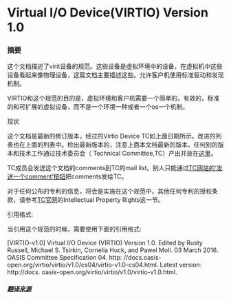 # Virtual I/O Device(VIRTIO) Version 1.0
### 摘要
  这个文档描述了virit设备的规范。这些设备是虚拟环境中的设备，在虚拟机中这些设备看起来像物理设备，这篇文档主要描述这些。允许客户机使用标准驱动和发现机制。
  
  
VIRTIO和这个规范的目的是，虚拟环境和客户机需要一个简单的，有效的，标准的和可扩展的虚拟设备，而不是一个环境一种或者一个os一个机制。


现状

这个文档是最新的修订版本，经过的Virtio Device TC如上面日期所示。改进的列表也在上面的列表中。检出最新版本的，注意上面本文档最新的版本。任何别的版本和技术工作通过技术委员会（ Technical Committee,TC）产出并放在[这里](https://www.oasis-open.org/committees/tc_home.php?wg_abbrev=virtio#technical)。

TC成员会发送这个文档的comments到TC的mail list。别人只能通过[TC网站的](https://www.oasis-open.org/committees/virtio/)[‘发送一个comment’按钮](https://www.oasis-open.org/committees/comments/index.php?wg_abbrev=virtio)把comments发给TC。

对于任何公布的专利的信息，将会是实施在这个规范中，其他任何专利的授权条款，请参考[TC官网](https://www.oasis-open.org/committees/virtio/ipr.php)的Intellectual Property Rights这一节。

引用格式:

当引用这个规范的时候，需要使用下面的引用格式:

[VIRTIO-v1.0]
Virtual I/O Device (VIRTIO) Version 1.0. Edited by Rusty Russell, Michael S. Tsirkin, Cornelia
Huck, and Pawel Moll. 03 March 2016. OASIS Committee Specification 04. http:
//docs.oasis-open.org/virtio/virtio/v1.0/cs04/virtio-v1.0-cs04.html. Latest version: http://docs.
oasis-open.org/virtio/virtio/v1.0/virtio-v1.0.html.

##### [翻译来源](http://docs.oasis-open.org/virtio/virtio/v1.0/virtio-v1.0.pdf)



